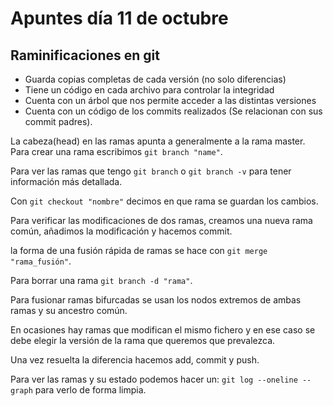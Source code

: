 # Apuntes día 11 de octubre

## Raminificaciones en git

* Guarda copias completas de cada versión (no solo diferencias)
* Tiene un código en cada archivo para controlar la integridad
* Cuenta con un árbol que nos permite acceder a las distintas versiones
* Cuenta con un código de los commits realizados (Se relacionan con sus commit padres).

La cabeza(head) en las ramas apunta a generalmente a la rama master. Para crear una rama escribimos `git branch "name"`.

Para ver las ramas que tengo `git branch` o `git branch -v` para tener información más detallada.

Con `git checkout "nombre"` decimos en que rama se guardan los cambios.

Para verificar las modificaciones de dos ramas, creamos una nueva rama común, añadimos la modificación y hacemos commit.

la forma de una fusión rápida de ramas se hace con `git merge "rama_fusión"`.

Para borrar una rama `git branch -d "rama"`.

Para fusionar ramas bifurcadas se usan los nodos extremos de ambas ramas y su ancestro común.

En ocasiones hay ramas que modifican el mismo fichero y en ese caso se debe elegir la versión de la rama que queremos que prevalezca.

Una vez resuelta la diferencia hacemos add, commit y push.

Para ver las ramas y su estado podemos hacer un: `git log --oneline --graph` para verlo de forma limpia.


